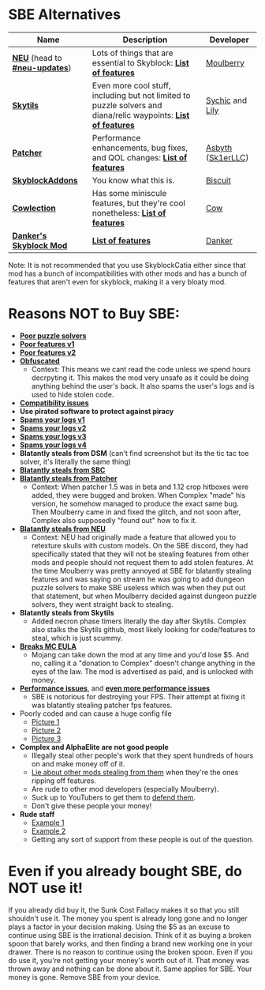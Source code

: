 # SBE Alternatives

| Name | Description | Developer |
| --- | --- | --- |
| [**NEU**](https://discord.gg/moulberry) (head to [**#neu-updates**](https://canary.discord.com/channels/516977525906341928/693586404256645231/825149965336182784)) | Lots of things that are essential to Skyblock: [**List of features**](https://pastebin.pl/view/c8854a1f) | [Moulberry](https://moulberry.codes/) |
| [**Skytils**](https://github.com/Skytils/SkytilsMod/releases) | Even more cool stuff, including but not limited to puzzle solvers and diana/relic waypoints: [**List of features**](https://github.com/Skytils/SkytilsMod/blob/main/README.md) | [Sychic](https://github.com/Sychic) and [Lily](https://github.com/My-Name-Is-Jeff) |
| [**Patcher**](https://sk1er.club/mods/patcher) | Performance enhancements, bug fixes, and QOL changes: [**List of features**](https://github.com/LunaNotdev/Patcher-Explanation) | [Asbyth](https://github.com/asbyth) ([Sk1erLLC](https://github.com/sk1erllc/)) |
| [**SkyblockAddons**](https://biscuit.codes/mods/skyblockaddons/downloadversion/?v=1.5.5) | You know what this is. | [Biscuit](https://biscuit.codes/) |
| [**Cowlection**](https://github.com/cow-mc/Cowlection/releases) | Has some miniscule features, but they're cool nonetheless: [**List of features**]( https://github.com/cow-mc/Cowlection/blob/master/README.md) | [Cow](https://github.com/cow-mc/) |
| [**Danker's Skyblock Mod**](https://github.com/bowser0000/SkyblockMod/releases) | [**List of features**](https://github.com/bowser0000/SkyblockMod/blob/development/README.md) | [Danker](https://github.com/bowser0000) |

Note: It is not recommended that you use SkyblockCatia either since that mod has a bunch of incompatibilities with other mods and has a bunch of features that aren't even for skyblock, making it a very bloaty mod.

# Reasons NOT to Buy SBE:
- [**Poor puzzle solvers**](https://i.imgur.com/zXydj0j.png)
- [**Poor features v1**](https://i.imgur.com/T3V8kDQ.png)
- [**Poor features v2**](https://i.imgur.com/mFdaV2n.png)
- [**Obfuscated**](https://i.imgur.com/r5RROwf.png)
    - Context: This means we cant read the code unless we spend hours decrpyting it. This makes the mod very unsafe as it could be doing anything behind the user's back. It also spams the user's logs and is used to hide stolen code.
- [**Compatibility issues**](https://i.imgur.com/RA2gUpf.png)
- **Use pirated software to protect against piracy**
- [**Spams your logs v1**](https://i.imgur.com/1jRDyni.png)
- [**Spams your logs v2**](https://i.imgur.com/WwTWzrI.png)
- [**Spams your logs v3**](https://i.imgur.com/ExwvQrU.png)
- [**Spams your logs v4**](https://i.imgur.com/nIVikWF.png)
- **Blatantly steals from DSM** (can't find screenshot but its the tic tac toe solver, it's literally the same thing)
- [**Blatantly steals from SBC**](https://i.imgur.com/n7T9DkB.png)
- [**Blatantly steals from Patcher**](https://i.imgur.com/1Ir8zjS.png)
    - Context: When patcher 1.5 was in beta and 1.12 crop hitboxes were added, they were bugged and broken. When Complex "made" his version, he somehow managed to produce the exact same bug. Then Moulberry came in and fixed the glitch, and not soon after, Complex also supposedly "found out" how to fix it.
- [**Blatantly steals from NEU**](https://i.imgur.com/nNJp8bD.png)
    - Context: NEU had originally made a feature that allowed you to retexture skulls with custom models. On the SBE discord, they had specifically stated that they will not be stealing features from other mods and people should not request them to add stolen features. At the time Moulberry was pretty annoyed at SBE for blatantly stealing features and was saying on stream he was going to add dungeon puzzle solvers to make SBE useless which was when they put out that statement, but when Moulberry decided against dungeon puzzle solvers, they went straight back to stealing.
- **Blatantly steals from Skytils**
    - Added necron phase timers literally the day after Skytils. Complex also stalks the Skytils github, most likely looking for code/features to steal, which is just scummy.
- [**Breaks MC EULA**](https://i.imgur.com/SyNXc9W.png)
    - Mojang can take down the mod at any time and you'd lose $5. And no, calling it a "donation to Complex" doesn't change anything in the eyes of the law. The mod is advertised as paid, and is unlocked with money.
- [**Performance issues**](https://i.imgur.com/8sYs8bg.png), and [**even more performance issues**](https://i.imgur.com/bxJyO2X.png)
    - SBE is notorious for destroying your FPS. Their attempt at fixing it was blatantly stealing patcher fps features.
- Poorly coded and can cause a huge config file
    - [Picture 1](https://i.imgur.com/WD3mPZg.png)
    - [Picture 2](https://i.imgur.com/sF6LLQD.png)
    - [Picture 3](https://i.imgur.com/rOSAvgG.png)
- **Complex and AlphaElite are not good people**
    - Illegally steal other people's work that they spent hundreds of hours on and make money off of it.
    - [Lie about other mods stealing from them](https://i.imgur.com/L7ilxLS.png) when they're the ones ripping off features.
    - Are rude to other mod developers (especially Moulberry).
    - Suck up to YouTubers to get them to [defend them](https://i.imgur.com/oHdY5Et.png).
    - Don't give these people your money!
- **Rude staff**
    - [Example 1](https://i.imgur.com/oWT1CJj.png)
    - [Example 2](https://i.imgur.com/ZjTpUCd.png)
    - Getting any sort of support from these people is out of the question.

# Even if you already bought SBE, do NOT use it!
If you already did buy it, the Sunk Cost Fallacy makes it so that you still shouldn't use it. The money you spent is already long gone and no longer plays a factor in your decision making. Using the $5 as an excuse to continue using SBE is the irrational decision. Think of it as buying a broken spoon that barely works, and then finding a brand new working one in your drawer. There is no reason to continue using the broken spoon. Even if you do use it, you're not getting your money's worth out of it. That money was thrown away and nothing can be done about it. Same applies for SBE. Your money is gone. Remove SBE from your device.
